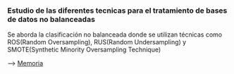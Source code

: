 ### Estudio de las diferentes tecnicas para el tratamiento de bases de datos no balanceadas

Se aborda la clasificación no balanceada donde se utilizan técnicas como ROS(Random Oversampling), RUS(Random Undersampling) y SMOTE(Synthetic Minority Oversampling Technique)

--> [Memoria](https://github.com/BesayMontesdeoca/DataMiningR/blob/master/clasificacionDesbalanceada/MemoriaUmbalanced.pdf)
